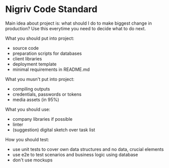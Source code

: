 # Nigriv Code Standard

Main idea about project is: what should I do to make biggest change in production?
Use this everytime you need to decide what to do next.

What you should put into project:
* source code
* preparation scripts for databases
* client libraries
* deployment template
* minimal requirements in README.md

What you musn't put into project:
* compiling outputs
* credentials, passwords or tokens
* media assets (in 95%)

What you should use:
* company libraries if possible
* linter
* (suggestion) digital sketch over task list

How you should test:
* use unit tests to cover own data structures and no data, crucial elements
* use e2e to test scenarios and business logic using database
* don't use mockups
